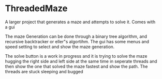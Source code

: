 # ThreadedMaze

A larger project that generates a maze and attempts to solve it. Comes with a gui

The maze Generation can be done through a binary tree algorithm, and recursive backtracker or eller"s algortihm. The gui has some menus and speed setting to select and show the maze generation. 

The solve button is a work in progress and it is trying to solve the maze hugging the right side and left side at the same time in seperate threads and then show the one that solved the maze fastest and show the path. The threads are stuck sleeping and bugged
